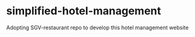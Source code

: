 # simplified-hotel-management
 Adopting SGV-restaurant repo to develop this hotel management website
